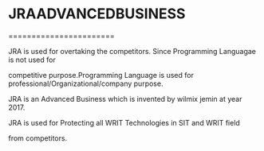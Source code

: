 # JRAADVANCEDBUSINESS
=======================

JRA  is used  for  overtaking    the  competitors. Since  Programming Languagae   is  not used  for

competitive  purpose.Programming Language  is  used  for  professional/Organizational/company purpose.

JRA  is  an  Advanced Business which  is invented  by   wilmix jemin   at  year  2017.

JRA  is  used  for   Protecting   all   WRIT  Technologies  in   SIT  and  WRIT field

from  competitors.


